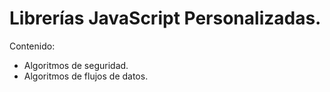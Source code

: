 # Librerías JavaScript Personalizadas.

Contenido:
- Algoritmos de seguridad.
- Algoritmos de flujos de datos.
